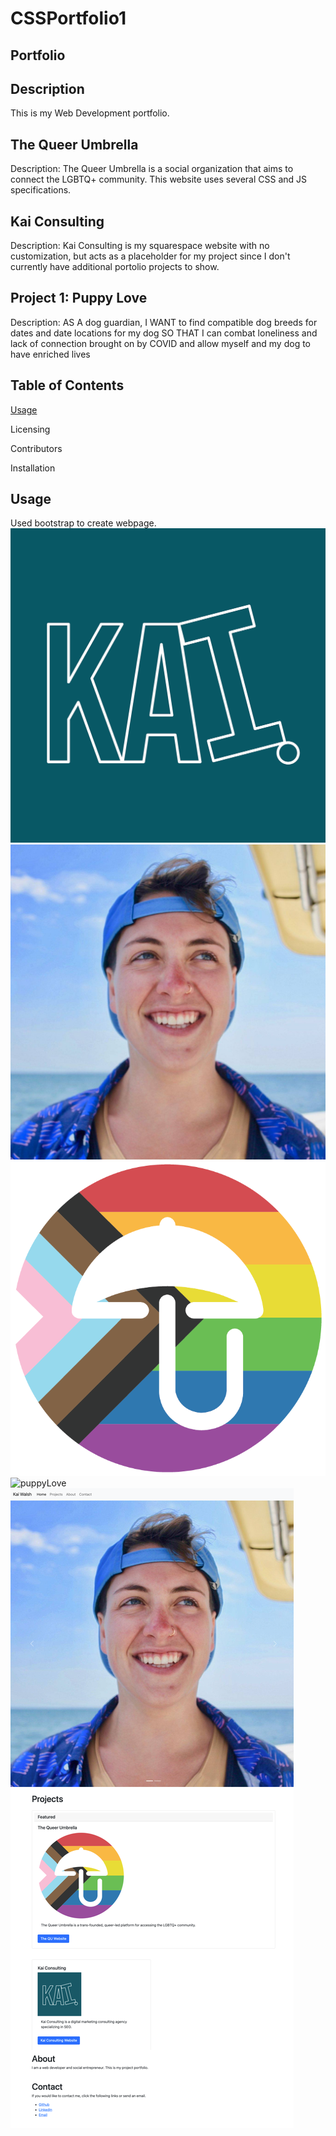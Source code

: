 # CSSPortfolio1
## Portfolio
## Description
This is my Web Development portfolio.

## The Queer Umbrella
Description: The Queer Umbrella is a social organization that aims to connect the LGBTQ+ community. This website uses several CSS and JS specifications. 

## Kai Consulting
Description: Kai Consulting is my squarespace website with no customization, but acts as a placeholder for my project since I don't currently have additional portolio projects to show. 

## Project 1: Puppy Love
Description:
AS A dog guardian,
    I WANT to find compatible dog breeds for dates and date locations for my dog
    SO THAT I can combat loneliness and lack of connection brought on by COVID and allow myself
    and my dog to have enriched lives


## Table of Contents
[Usage](#Usage)

Licensing

Contributors

Installation

## Usage
Used bootstrap to create webpage.
![kaiLogo](./assets/images/kailogo.png)
![kaiHeadshot](./assets/images/kaiheadshot.jpg)
![quLogo](./assets/images/PRIDE_QU_LOGO.png)
![puppyLove](./assets/images/dogRunning.png)
![DeployedApplication](./assets/images/deployedApplication.png)
